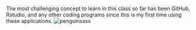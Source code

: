 The most challenging concept to learn in this class so far has been GitHub, Rstudio, and any other coding programs since this is my first time using these applications. 
![penguinssss](https://github.com/nml09893/github-practice-repo/assets/159160092/e9458c98-b5e1-4b1a-8c2f-a529c524c24c)

